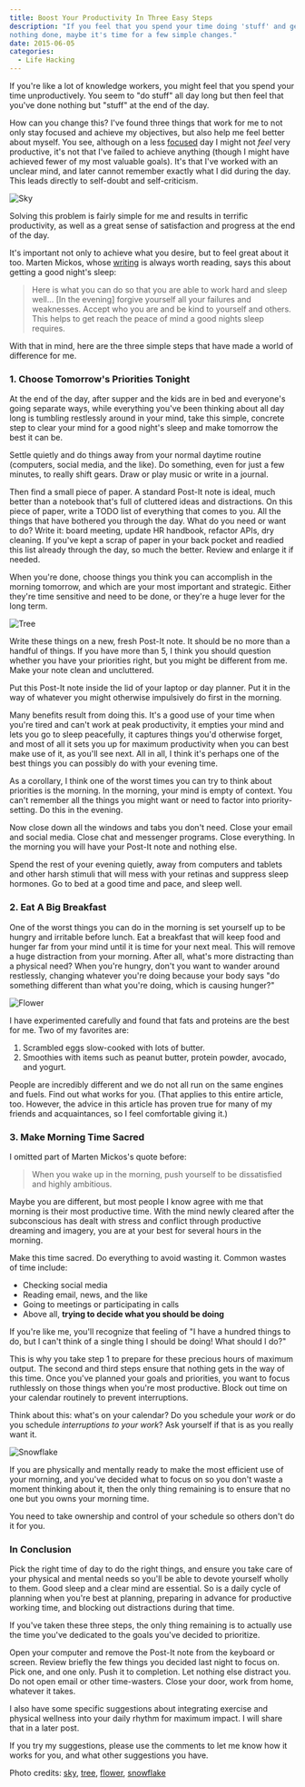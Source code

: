 ```yaml
---
title: Boost Your Productivity In Three Easy Steps
description: "If you feel that you spend your time doing 'stuff' and getting
nothing done, maybe it's time for a few simple changes."
date: 2015-06-05
categories:
  - Life Hacking
---
```


If you're like a lot of knowledge workers, you might feel that you spend your
time unproductively. You seem to "do stuff" all day long but then
feel that you've done nothing but "stuff" at the end of the day.

How can you change this? I've found three things that work for me to not only
stay focused and achieve my objectives, but also help me feel better about
myself. You see, although on a less [focused](/blog/2014/07/05/on-focus/) day I
might not *feel* very productive, it's not that I've failed to achieve anything
(though I might have achieved fewer of my most valuable goals). It's that I've
worked with an unclear mind, and later cannot remember exactly what I did during
the day. This leads directly to self-doubt and self-criticism.

![Sky](/media/2015/06/sky.jpg)

Solving this problem is fairly simple for me and results in terrific
productivity, as well as a great sense of satisfaction and progress at the end
of the day.

<!--more-->

It's important not only to achieve what you desire, but to feel great about it
too. Marten Mickos, whose
[writing](http://schoolofherring.com/2015/03/12/how-to-sleep-well-at-night/) is
always worth reading, says this about getting a good night's sleep:

> Here is what you can do so that you are able to work hard and sleep well...
> [In the evening] forgive yourself all your failures and weaknesses. Accept who
> you are and be kind to yourself and others. This helps to get reach the peace
> of mind a good nights sleep requires.

With that in mind, here are the three simple steps that have made a world of
difference for me.

### 1. Choose Tomorrow's Priorities Tonight

At the end of the day, after supper and the kids are in bed and everyone's going
separate ways, while everything you've been thinking about all day long is
tumbling restlessly around in your mind, take this simple, concrete step to
clear your mind for a good night's sleep and make tomorrow the best it can be.

Settle quietly and do things away from your normal daytime routine (computers,
social media, and the like). Do something, even for just a few minutes, to
really shift gears. Draw or play music or write in a journal.

Then find a small piece of paper. A standard Post-It note is ideal, much better
than a notebook that's full of cluttered ideas and distractions. On this piece
of paper, write a TODO list of everything that comes to you. All the things that
have bothered you through the day. What do you need or want to do? Write it:
board meeting, update HR handbook, refactor APIs, dry cleaning. If you've kept a
scrap of paper in your back pocket and readied this list already through the
day, so much the better. Review and enlarge it if needed.

When you're done, choose things you think you can accomplish in the morning
tomorrow, and which are your most important and strategic. Either they're time
sensitive and need to be done, or they're a huge lever for the long term.

![Tree](/media/2015/06/tree.jpg)

Write these things on a new, fresh Post-It note. It should be no more than a
handful of things. If you have more than 5, I think you should question whether
you have your priorities right, but you might be different from me. Make your
note clean and uncluttered.

Put this Post-It note inside the lid of your laptop or day planner. Put it in
the way of whatever you might otherwise impulsively do first in the morning.

Many benefits result from doing this. It's a good use of your time when you're
tired and can't work at peak productivity, it empties your mind and lets you go
to sleep peacefully, it captures things you'd otherwise forget, and most of all
it sets you up for maximum productivity when you can best make use of it, as
you'll see next. All in all, I think it's perhaps one of the best things you can
possibly do with your evening time.

As a corollary, I think one of the worst times you can try to think about
priorities is the morning. In the morning, your mind is empty of context. You
can't remember all the things you might want or need to factor into
priority-setting. Do this in the evening.

Now close down all the windows and tabs you don't need. Close your email and
social media. Close chat and messenger programs. Close everything. In the
morning you will have your Post-It note and nothing else.

Spend the rest of your evening quietly, away from computers and tablets and
other harsh stimuli that will mess with your retinas and suppress sleep
hormones. Go to bed at a good time and pace, and sleep well.

### 2. Eat A Big Breakfast

One of the worst things you can do in the morning is set yourself up to be
hungry and irritable before lunch. Eat a breakfast that will keep food and
hunger far from your mind until it is time for your next meal. This will remove
a huge distraction from your morning. After all, what's more distracting than a
physical need? When you're hungry, don't you want to wander around restlessly,
changing whatever you're doing because your body says "do something different
than what you're doing, which is causing hunger?"

![Flower](/media/2015/06/flower.jpg)

I have experimented carefully and found that fats and proteins are the best for
me. Two of my favorites are:

1. Scrambled eggs slow-cooked with lots of butter.
2. Smoothies with items such as peanut butter, protein powder, avocado, and yogurt.

People are incredibly different and we do not all run on the same engines and
fuels. Find out what works for you. (That applies to this entire article,
too. However, the advice in this article has proven true for many of my friends
and acquaintances, so I feel comfortable giving it.)

### 3. Make Morning Time Sacred

I omitted part of Marten Mickos's quote before:

> When you wake up in the morning, push yourself to be dissatisfied and highly
> ambitious.

Maybe you are different, but most people I know agree with me that morning is
their most productive time. With the mind newly cleared after the subconscious
has dealt with stress and conflict through productive dreaming and imagery, you
are at your best for several hours in the morning.

Make this time sacred. Do everything to avoid wasting it. Common wastes of time
include:

* Checking social media
* Reading email, news, and the like
* Going to meetings or participating in calls
* Above all, **trying to decide what you should be doing**

If you're like me, you'll recognize that feeling of "I have a hundred things to
do, but I can't think of a single thing I should be doing! What should I do?"

This is why you take step 1 to prepare for these precious hours of maximum
output. The second and third steps ensure that nothing gets in the way of this
time.  Once you've planned your goals and priorities, you want to 
focus ruthlessly on those things when you're most productive. Block out time
on your calendar routinely to prevent interruptions.

Think about this: what's on your calendar? Do you schedule your *work* or do you
schedule *interruptions to your work*? Ask yourself if that is as you really
want it.

![Snowflake](/media/2015/06/snowflake.jpg)

If you are physically and mentally ready to make the most efficient use of your
morning, and you've decided what to focus on so you don't waste a moment
thinking about it, then the only thing remaining is to ensure that no one but
you owns your morning time.

You need to take ownership and control of your schedule so others don't do it
for you.

### In Conclusion

Pick the right time of day to do the right things, and ensure you take care of
your physical and mental needs so you'll be able to devote yourself wholly to
them. Good sleep and a clear mind are essential. So is a daily cycle of planning
when you're best at planning, preparing in advance for productive working time,
and blocking out distractions during that time.

If you've taken these three steps, the only thing remaining is to actually use
the time you've dedicated to the goals you've decided to prioritize.

Open your computer and remove the Post-It note from the keyboard or screen.
Review briefly the few things you decided last night to focus on. Pick one, and
one only. Push it to completion. Let nothing else distract you. Do not open
email or other time-wasters. Close your door, work from home, whatever it takes.

I also have some specific suggestions about integrating exercise and
physical wellness into your daily rhythm for maximum impact. I will share that
in a later post.

If you try my suggestions, please use the comments to let me know how it works
for you, and what other suggestions you have.

Photo credits: [sky](https://www.flickr.com/photos/motii/17737301028/),
[tree](https://www.flickr.com/photos/photographyburns/5936921799/),
[flower](https://www.flickr.com/photos/93277085@N08/15334872208/),
[snowflake](https://www.flickr.com/photos/chaoticmind75/15376850026/)
